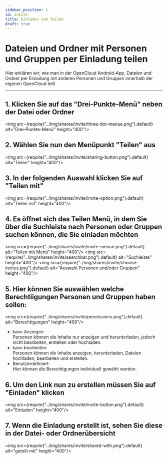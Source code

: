 ```yaml
---
sidebar_position: 1
id: invite
title: Einladen zum Teilen
draft: true
---
```


# Dateien und Ordner mit Personen und Gruppen per Einladung teilen

Hier erklären wir, wie man in der OpenCloud Android-App, Dateien und Ordner per Einladung mit anderen Personen und Gruppen innerhalb der eigenen OpenCloud teilt

---

## 1. Klicken Sie auf das "Drei-Punkte-Menü" neben der Datei oder Ordner

<img src={require("../img/shares/invite/three-dot-menue.png").default} alt="Drei-Punkte-Menü" height="400"/>
<br/>

## 2. Wählen Sie nun den Menüpunkt "Teilen" aus

<img src={require("../img/shares/invite/sharing-button.png").default} alt="Teilen" height="400"/>
<br/>

## 3. In der folgenden Auswahl klicken Sie auf "Teilen mit"

<img src={require("../img/shares/invite/invite-option.png").default} alt="Teilen mit" height="400"/>
<br/>

## 4. Es öffnet sich das Teilen Menü, in dem Sie über die Suchleiste nach Personen oder Gruppen suchen können, die Sie einladen möchten

<img src={require("../img/shares/invite/invite-menue.png").default} alt="Teilen mit Menü" height="400"/>
<img src={require("../img/shares/invite/searchbar.png").default} alt="Suchleiste" height="400"/>
<img src={require("../img/shares/invite/choose-invites.png").default} alt="Auswahl Personen und/oder Gruppen" height="400"/>
<br/>

## 5. Hier können Sie auswählen welche Berechtiigungen Personen und Gruppen haben sollen:<br/>

<img src={require("../img/shares/invite/permissions.png").default} alt="Berechtigungen" height="400"/>

- kann Anzeigen:<br/>
  Personen können die Inhalte nur anzeigen und herunterladen, jedoch nicht bearbeiten, erstellen oder hochladen.
- kann bearbeiten:<br/>
  Personen können die Inhalte anzeigen, herunterladen, Dateien hochladen, bearbeiten und erstellen.
- Benutzerdefiniert:<br/>
  Hier können die Berechtigungen individuell gewählt werden.
  <br/>

## 6. Um den Link nun zu erstellen müssen Sie auf "Einladen" klicken

<img src={require("../img/shares/invite/invite-button.png").default} alt="Einladen" height="400"/>
<br/>

## 7. Wenn die Einladung erstellt ist, sehen Sie diese in der Datei- oder Ordnerübersicht

<img src={require("../img/shares/invite/shared-with.png").default} alt="geteilt mit" height="400"/>
